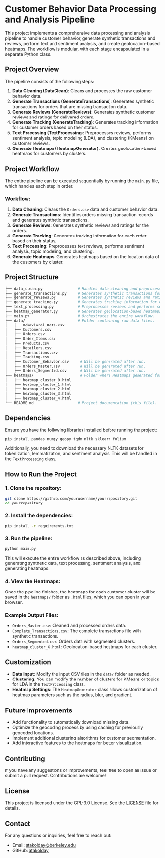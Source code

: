 
# Customer Behavior Data Processing and Analysis Pipeline

This project implements a comprehensive data processing and analysis pipeline to handle customer behavior, generate synthetic transactions and reviews, perform text and sentiment analysis, and create geolocation-based heatmaps. The workflow is modular, with each stage encapsulated in a separate Python class.

## Project Overview

The pipeline consists of the following steps:
1. **Data Cleaning (DataClean)**: Cleans and processes the raw customer behavior data.
2. **Generate Transactions (GenerateTransactions)**: Generates synthetic transactions for orders that are missing transaction data.
3. **Generate Reviews (GenerateReviews)**: Generates synthetic customer reviews and ratings for delivered orders.
4. **Generate Tracking (GenerateTracking)**: Generates tracking information for customer orders based on their status.
5. **Text Processing (TextProcessing)**: Preprocesses reviews, performs sentiment analysis, topic modeling (LDA), and clustering (KMeans) on customer reviews.
6. **Generate Heatmaps (HeatmapGenerator)**: Creates geolocation-based heatmaps for customers by clusters.

## Project Workflow

The entire pipeline can be executed sequentially by running the `main.py` file, which handles each step in order. 

### Workflow:
1. **Data Cleaning**: Cleans the `Orders.csv` data and customer behavior data.
2. **Generate Transactions**: Identifies orders missing transaction records and generates synthetic transactions.
3. **Generate Reviews**: Generates synthetic reviews and ratings for the orders.
4. **Generate Tracking**: Generates tracking information for each order based on their status.
5. **Text Processing**: Preprocesses text reviews, performs sentiment analysis, topic modeling, and clustering.
6. **Generate Heatmaps**: Generates heatmaps based on the location data of the customers by cluster.

## Project Structure

```bash
├── data_clean.py                # Handles data cleaning and preprocessing.
├── generate_transactions.py     # Generates synthetic transactions for orders.
├── generate_reviews.py          # Generates synthetic reviews and ratings for orders.
├── generate_tracking.py         # Generates tracking information for orders.
├── text_processing.py           # Preprocesses reviews and performs sentiment analysis, LDA, and clustering.
├── heatmap_generator.py         # Generates geolocation-based heatmaps for clusters.
├── main.py                      # Orchestrates the entire workflow.
├── data/                        # Folder containing raw data files.
│   ├── Behavioral_Data.csv
│   ├── Customers.csv
│   ├── Orders.csv
│   ├── Order_Items.csv
│   ├── Products.csv
│   ├── Retailers.csv
│   ├── Transactions.csv
│   ├── Tracking.csv
│   ├── Customer_Behavior.csv     # Will be generated after run.
│   ├── Orders_Master.csv         # Will be generated after run.
│   ├── Orders_Segmented.csv      # Will be generated after run.
├── heatmaps/                     # Folder where Heatmaps generated for each cluster. are saved.
│   ├── heatmap_cluster_0.html
│   ├── heatmap_cluster_1.html
│   ├── heatmap_cluster_2.html
│   ├── heatmap_cluster_3.html  
│   ├── heatmap_cluster_4.html  
└── README.md                    # Project documentation (this file).
```

## Dependencies

Ensure you have the following libraries installed before running the project:

```bash
pip install pandas numpy geopy tqdm nltk sklearn folium
```

Additionally, you need to download the necessary NLTK datasets for tokenization, lemmatization, and sentiment analysis. This will be handled in the `TextProcessing` class.

## How to Run the Project

### 1. Clone the repository:

```bash
git clone https://github.com/yourusername/yourrepository.git
cd yourrepository
```

### 2. Install the dependencies:

```bash
pip install -r requirements.txt
```

### 3. Run the pipeline:

```bash
python main.py
```

This will execute the entire workflow as described above, including generating synthetic data, text processing, sentiment analysis, and generating heatmaps.

### 4. View the Heatmaps:

Once the pipeline finishes, the heatmaps for each customer cluster will be saved in the `heatmaps/` folder as `.html` files, which you can open in your browser.

### Example Output Files:
- `Orders_Master.csv`: Cleaned and processed orders data.
- `Complete_Transactions.csv`: The complete transactions file with synthetic transactions.
- `Orders_Segmented.csv`: Orders data with segmented clusters.
- `heatmap_cluster_X.html`: Geolocation-based heatmaps for each cluster.

## Customization

- **Data Input**: Modify the input CSV files in the `data/` folder as needed.
- **Clustering**: You can modify the number of clusters for KMeans or topics for LDA in the `TextProcessing` class.
- **Heatmap Settings**: The `HeatmapGenerator` class allows customization of heatmap parameters such as the radius, blur, and gradient.

## Future Improvements

- Add functionality to automatically download missing data.
- Optimize the geocoding process by using caching for previously geocoded locations.
- Implement additional clustering algorithms for customer segmentation.
- Add interactive features to the heatmaps for better visualization.

## Contributing

If you have any suggestions or improvements, feel free to open an issue or submit a pull request. Contributions are welcome!

## License

This project is licensed under the GPL-3.0 License. See the [LICENSE](LICENSE) file for details.

## Contact

For any questions or inquiries, feel free to reach out:
- Email: atakolday@berkeley.edu
- GitHub: [atakolday](https://github.com/atakolday)
